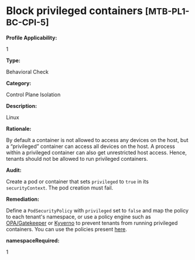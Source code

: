 # Block privileged containers <small>[MTB-PL1-BC-CPI-5] </small>

**Profile Applicability:**

1

**Type:**

Behavioral Check

**Category:**

Control Plane Isolation

**Description:**

Linux

**Rationale:**

By default a container is not allowed to access any devices on the host, but a “privileged” container can access all devices on the host. A process within a privileged container can also get unrestricted host access. Hence, tenants should not be allowed to run privileged containers.

**Audit:**

Create a pod or container that sets `privileged` to `true` in its `securityContext`. The pod creation must fail.

**Remediation:**

Define a `PodSecurityPolicy` with `privileged` set to `false` and map the policy to each tenant&#39;s namespace, or use a policy engine such as [OPA/Gatekeeper](https://github.com/open-policy-agent/gatekeeper) or [Kyverno](https://kyverno.io) to prevent tenants from running privileged containers. You can use the policies present [here](https://github.com/kubernetes-sigs/multi-tenancy/tree/master/benchmarks/kubectl-mtb/test/policies).


**namespaceRequired:** 

1

